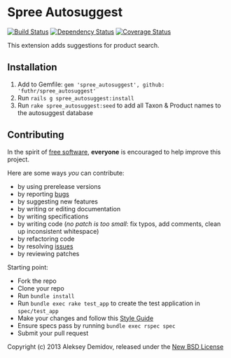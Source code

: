 # Spree Autosuggest

[![Build Status](https://secure.travis-ci.org/futhr/spree_autosuggest.png?branch=master)](http://travis-ci.org/futhr/spree_autosuggest)
[![Dependency Status](https://gemnasium.com/futhr/spree_autosuggest.png)](https://gemnasium.com/futhr/spree_autosuggest)
[![Coverage Status](https://coveralls.io/repos/futhr/spree_autosuggest/badge.png?branch=master)](https://coveralls.io/r/futhr/spree_autosuggest)

This extension adds suggestions for product search.

## Installation

1. Add to Gemfile: `gem 'spree_autosuggest', github: 'futhr/spree_autosuggest'`
2. Run `rails g spree_autosuggest:install`
3. Run `rake spree_autosuggest:seed` to add all Taxon & Product names to the autosuggest database

## Contributing

In the spirit of [free software][1], **everyone** is encouraged to help improve this project.

Here are some ways *you* can contribute:

* by using prerelease versions
* by reporting [bugs][2]
* by suggesting new features
* by writing or editing documentation
* by writing specifications
* by writing code (*no patch is too small*: fix typos, add comments, clean up inconsistent whitespace)
* by refactoring code
* by resolving [issues][2]
* by reviewing patches

Starting point:

* Fork the repo
* Clone your repo
* Run `bundle install`
* Run `bundle exec rake test_app` to create the test application in `spec/test_app`
* Make your changes and follow this [Style Guide](https://github.com/thoughtbot/guides)
* Ensure specs pass by running `bundle exec rspec spec`
* Submit your pull request

Copyright (c) 2013 Aleksey Demidov, released under the [New BSD License][3]

[1]: http://www.fsf.org/licensing/essays/free-sw.html
[2]: https://github.com/futhr/spree_autosuggest/issues
[3]: https://github.com/futhr/spree_autosuggest/tree/master/LICENSE